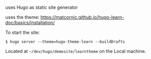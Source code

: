 
uses Hugo as static site generator

uses the theme: https://matcornic.github.io/hugo-learn-doc/basics/installation/

To start the site:

`$ hugo server --theme=hugo-theme-learn --buildDrafts`

Located at `~/dev/hugo/demosite/learntheme` on the Local machine.
